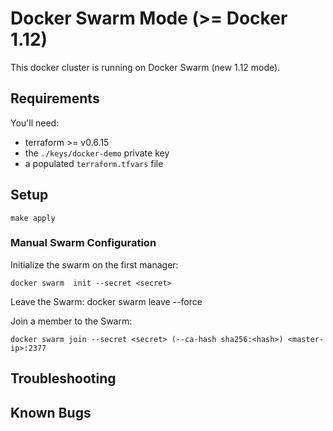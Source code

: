 # Docker Swarm Mode (>= Docker 1.12)

This docker cluster is running on Docker Swarm (new 1.12 mode).

## Requirements

You'll need:

- terraform >= v0.6.15
- the `./keys/docker-demo` private key
- a populated `terraform.tfvars` file

## Setup

    make apply

### Manual Swarm Configuration

Initialize the swarm on the first manager:

    docker swarm  init --secret <secret>

Leave the Swarm:
    docker swarm  leave --force

Join a member to the Swarm:

    docker swarm join --secret <secret> (--ca-hash sha256:<hash>) <master-ip>:2377

## Troubleshooting

## Known Bugs
